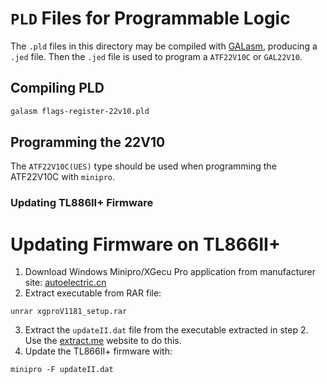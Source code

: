 # `PLD` Files for Programmable Logic

The `.pld` files in this directory may be compiled with [GALasm](https://github.com/daveho/GALasm), producing a `.jed` file. Then the `.jed` file is used to program a `ATF22V10C` or `GAL22V10`.  

## Compiling PLD

```sh
galasm flags-register-22v10.pld
```

## Programming the 22V10
The `ATF22V10C(UES)` type should be used when programming the ATF22V10C with `minipro`.


### Updating TL886II+ Firmware

# Updating Firmware on TL866II+

1. Download Windows Minipro/XGecu Pro application from manufacturer site: [autoelectric.cn](http://www.autoelectric.cn/en/tl866_main.html)
2. Extract executable from RAR file:
```
unrar xgproV1181_setup.rar
```

3. Extract the `updateII.dat` file from the executable extracted in step 2. Use the [extract.me](https://extract.me) website to do this.
4. Update the TL866II+ firmware with:
```
minipro -F updateII.dat
```